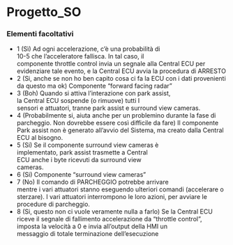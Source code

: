 # Progetto_SO

### Elementi facoltativi
- 1 (Sì) Ad  ogni  accelerazione,  c’è  una  probabilità  di  
10-5  che  l’acceleratore  fallisca.  In  tal  caso,  il  
componente  throttle  control  invia  un  segnale 
alla Central ECU per evidenziare tale evento, e 
la Central ECU avvia la procedura di ARRESTO   
- 2 (Si, anche se non ho ben capito cosa ci fa la ECU con i dati provenienti da questo ma ok) Componente “forward facing radar”   
- 3 (Boh) Quando  si  attiva  l’interazione  con  park  assist,  
la  Central  ECU  sospende  (o  rimuove)  tutti  I  
sensori e attuatori, tranne park assist e 
surround view cameras. 
- 4 (Probabilmente si, aiuta anche per un problemino durante la fase di parcheggio. Non dovrebbe essere così difficile da fare) Il componente Park assist non è generato 
all’avvio  del  Sistema,  ma  creato  dalla  Central  
ECU al bisogno.   
- 5 (Si) Se  il  componente  surround  view  cameras  è  
implementato,  park  assist  trasmette  a  Central  
ECU  anche  i  byte  ricevuti  da  surround  view  
cameras.   
- 6 (Si) Componente “surround view cameras”   
- 7 (No) Il  comando  di  PARCHEGGIO  potrebbe  arrivare  
mentre i vari attuatori stanno eseguendo 
ulteriori comandi (accelerare o sterzare). I vari 
attuatori interrompono le loro azioni, per 
avviare le procedure di parcheggio.   
- 8 (Si, questo non ci vuole veramente nulla a farlo) Se la Central ECU riceve il segnale di fallimento 
accelerazione da “throttle control”, imposta la 
velocità  a  0  e  invia  all’output  della  HMI  un  
messaggio di totale terminazione 
dell’esecuzione 